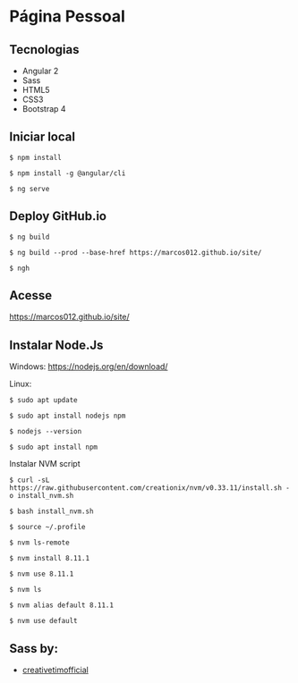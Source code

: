 # Página Pessoal

## Tecnologias
 - Angular 2
 - Sass
 - HTML5
 - CSS3
 - Bootstrap 4

## Iniciar local
```
$ npm install
```
```
$ npm install -g @angular/cli
```
```
$ ng serve
```

## Deploy GitHub.io
```
$ ng build
```
```
$ ng build --prod --base-href https://marcos012.github.io/site/
```
```
$ ngh
```
## Acesse

https://marcos012.github.io/site/

## Instalar Node.Js
Windows: https://nodejs.org/en/download/

Linux: 
```
$ sudo apt update
```
```
$ sudo apt install nodejs npm
```
```
$ nodejs --version
```
```
$ sudo apt install npm
```
Instalar NVM script
```
$ curl -sL https://raw.githubusercontent.com/creationix/nvm/v0.33.11/install.sh -o install_nvm.sh
```
```
$ bash install_nvm.sh
```
```
$ source ~/.profile
```
```
$ nvm ls-remote
```
```
$ nvm install 8.11.1
```
```
$ nvm use 8.11.1
```
```
$ nvm ls
```
```
$ nvm alias default 8.11.1
```
```
$ nvm use default
```

## Sass by:
+ [creativetimofficial](https://creativetimofficial.github.io/now-ui-kit-angular/index)

